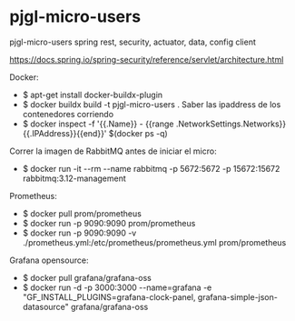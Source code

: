 # pjgl-micro-users
pjgl-micro-users spring rest, security, actuator, data, config client

https://docs.spring.io/spring-security/reference/servlet/architecture.html

Docker:
- $ apt-get install docker-buildx-plugin 
- $ docker buildx build -t pjgl-micro-users .
Saber las ipaddress de los contenedores corriendo
- $ docker inspect -f '{{.Name}} - {{range .NetworkSettings.Networks}}{{.IPAddress}}{{end}}' $(docker ps -q)

Correr la imagen de RabbitMQ antes de iniciar el micro:
- $ docker run -it --rm --name rabbitmq -p 5672:5672 -p 15672:15672 rabbitmq:3.12-management

Prometheus:
- $ docker pull prom/prometheus
- $ docker run -p 9090:9090 prom/prometheus
- $ docker run -p 9090:9090 -v ./prometheus.yml:/etc/prometheus/prometheus.yml prom/prometheus

Grafana opensource:
- $ docker pull grafana/grafana-oss
- $ docker run -d -p 3000:3000 --name=grafana -e "GF_INSTALL_PLUGINS=grafana-clock-panel, grafana-simple-json-datasource" grafana/grafana-oss
